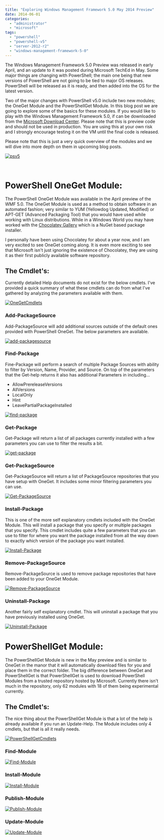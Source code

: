 ```yaml
---
title: "Exploring Windows Management Framework 5.0 May 2014 Preview"
date: 2014-06-01
categories: 
  - "administrator"
  - "microsoft"
tags: 
  - "powershell"
  - "powershell-v5"
  - "server-2012-r2"
  - "windows-management-framework-5-0"
---
```


The Windows Management Framework 5.0 Preview was released in early April, and an update to it was posted during Microsoft TechEd in May. Some major things are changing with PowerShell; the main one being that new versions of PowerShell are not going to be tied to major OS releases. PowerShell will be released as it is ready, and then added into the OS for the latest version.

Two of the major changes with PowerShell v5.0 include two new modules; the OneGet Module and the PowerShellGet Module. In this blog post we are going to explore some of the basics for these modules. If you would like to play with the Windows Management Framework 5.0, if can be downloaded from the [Microsoft Download Center](http://www.microsoft.com/en-us/download/details.aspx?id=42936). Please note that this is preview code and should not be used in production. You are using this at your own risk and I strongly encourage testing it on the VM until the final code is released.

Please note that this is just a very quick overview of the modules and we will dive into more depth on them in upcoming blog posts.

[![psv5](/mattblogsit-dev/assets/images/psv5.png)](http://mattblogsit.com/wp-content/uploads/2014/06/psv5.png)<!--more-->

 

# PowerShell OneGet Module:

The PowerShell OneGet Module was available in the April preview of the WMF 5.0. The OneGet Module is used as a method to obtain software in an automated fashion; very similar to YUM (Yellowdog Updated, Modified) or APT-GET (Advanced Packaging Tool) that you would have used while working with Linux distributions. While in a Windows World you may have worked with the [Chocolatey Gallery](http://chocolatey.org/) which is a NuGet based package installer.

I personally have been using Chocolatey for about a year now, and I am very excited to see OneGet coming along. It is even more exciting to see that Microsoft isn't just ignoring the existence of Chocolatey, they are using it as their first publicly available software repository.

## The Cmdlet's:

Currently detailed Help documents do not exist for the below cmdlets. I've provided a quick summary of what these cmdlets can do from what I've gathered by analyzing the parameters available with them.

[![OneGetCmdlets](/mattblogsit-dev/assets/images/OneGetCmdlets.png)](http://mattblogsit.com/wp-content/uploads/2014/06/OneGetCmdlets.png)

### Add-PackageSource

Add-PackageSource will add additional sources outside of the default ones provided with PowerShell OneGet. The below parameters are available.

[![add-packagesource](/mattblogsit-dev/assets/images/add-packagesource.png)](http://mattblogsit.com/wp-content/uploads/2014/06/add-packagesource.png)

### Find-Package

Fine-Package will perform a search of multiple Package Sources with ability to filter by Version, Name, Provider, and Source. On top of the parameters that the Get-help returns it also has additional Parameters in including...

- AllowPrereleaseVersions
- AllVersions
- LocalOnly
- Hint
- LeavePartialPackageInstalled

[![find-package](/mattblogsit-dev/assets/images/find-package.png)](http://mattblogsit.com/wp-content/uploads/2014/06/find-package.png)

### Get-Package

Get-Package will return a list of all packages currently installed with a few parameters you can use to filter the results a bit.

[![get-package](/mattblogsit-dev/assets/images/get-package.png)](http://mattblogsit.com/wp-content/uploads/2014/06/get-package.png)

### Get-PackageSource

Get-PackageSource will return a list of PackageSource repositories that you have setup with OneGet. It includes some minor filtering parameters you can use.

[![Get-PackageSource](/mattblogsit-dev/assets/images/Get-PackageSource.png)](http://mattblogsit.com/wp-content/uploads/2014/06/Get-PackageSource.png)

### Install-Package

This is one of the more self explanatory cmdlets included with the OneGet Module. This will install a package that you specify or multiple packages that you specify. This cmdlet includes quite a few parameters that you can use to filter for where you want the package installed from all the way down to exactly which version of the package you want installed.

[![Install-Package](/mattblogsit-dev/assets/images/Install-Package-959x1024.png)](http://mattblogsit.com/wp-content/uploads/2014/06/Install-Package.png)

### Remove-PackageSource

Remove-PackageSource is used to remove package repositories that have been added to your OneGet Module.

[![Remove-PackageSource](/mattblogsit-dev/assets/images/Remove-PackageSource.png)](http://mattblogsit.com/wp-content/uploads/2014/06/Remove-PackageSource.png)

### Uninstall-Package

Another fairly self explanatory cmdlet. This will uninstall a package that you have previously installed using OneGet.

[![Uninstall-Package](/mattblogsit-dev/assets/images/Uninstall-Package.png)](http://mattblogsit.com/wp-content/uploads/2014/06/Uninstall-Package.png)

# PowerShellGet Module:

The PowerShellGet Module is new in the May preview and is similar to OneGet in the manor that it will automatically download files for you and place them in the correct folder. The big difference between OneGet and PowerShellGet is that PowerShellGet is used to download PowerShell Modules from a trusted repository hosted by Microsoft. Currently there isn't much in the repository, only 62 modules with 18 of them being experimental currently.

## The Cmdlet's:

The nice thing about the PowerShellGet Module is that a lot of the help is already available if you run an Update-Help. The Module includes only 4 cmdlets, but that is all it really needs.

[![PowerShellGetCmdlets](/mattblogsit-dev/assets/images/PowerShellGetCmdlets.png)](http://mattblogsit.com/wp-content/uploads/2014/06/PowerShellGetCmdlets.png)

### Find-Module

[![Find-Module](/mattblogsit-dev/assets/images/Find-Module.png)](http://mattblogsit.com/wp-content/uploads/2014/06/Find-Module.png)

### Install-Module

[![Install-Module](/mattblogsit-dev/assets/images/Install-Module.png)](http://mattblogsit.com/wp-content/uploads/2014/06/Install-Module.png)

### Publish-Module

[![Publish-Module](/mattblogsit-dev/assets/images/Publish-Module-876x1024.png)](http://mattblogsit.com/wp-content/uploads/2014/06/Publish-Module.png)

### Update-Module

[![Update-Module](/mattblogsit-dev/assets/images/Update-Module.png)](http://mattblogsit.com/wp-content/uploads/2014/06/Update-Module.png)
